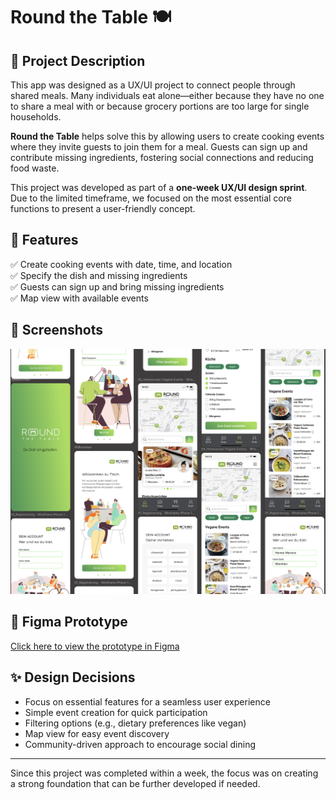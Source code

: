 # Round the Table 🍽️  

## 🎯 Project Description  
This app was designed as a UX/UI project to connect people through shared meals. Many individuals eat alone—either because they have no one to share a meal with or because grocery portions are too large for single households.  

**Round the Table** helps solve this by allowing users to create cooking events where they invite guests to join them for a meal. Guests can sign up and contribute missing ingredients, fostering social connections and reducing food waste.  

This project was developed as part of a **one-week UX/UI design sprint**. Due to the limited timeframe, we focused on the most essential core functions to present a user-friendly concept.  

## 📝 Features  
✅ Create cooking events with date, time, and location  
✅ Specify the dish and missing ingredients  
✅ Guests can sign up and bring missing ingredients  
✅ Map view with available events  

## 📌 Screenshots  
![Event Overview](./screenshots/Figma-Round-the-table-app.png)  

## 🔗 Figma Prototype  
[Click here to view the prototype in Figma](https://www.figma.com/design/VHHiXFAeIbC1bkHZZdRt1z/Gruppenprojekt?node-id=0-1&t=8aslxpDJ3SIiSeei-1)  

## ✨ Design Decisions  
- Focus on essential features for a seamless user experience  
- Simple event creation for quick participation  
- Filtering options (e.g., dietary preferences like vegan)  
- Map view for easy event discovery  
- Community-driven approach to encourage social dining  

---  
Since this project was completed within a week, the focus was on creating a strong foundation that can be further developed if needed.
